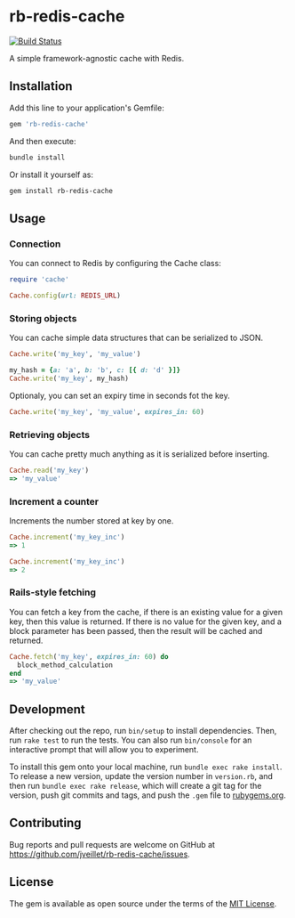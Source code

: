 # rb-redis-cache

[![Build Status](https://github.com/jveillet/rb-redis-cache/workflows/CI/badge.svg)](https://github.com/rb-redis-cache/actions)

A simple framework-agnostic cache with Redis.

## Installation

Add this line to your application's Gemfile:

```ruby
gem 'rb-redis-cache'
```

And then execute:

```bash
bundle install
```

Or install it yourself as:

```bash
gem install rb-redis-cache
```

## Usage

### Connection

You can connect to Redis by configuring the Cache class:

```ruby
require 'cache'

Cache.config(url: REDIS_URL)
```

### Storing objects

You can cache simple data structures that can be serialized to JSON.

```ruby
Cache.write('my_key', 'my_value')
```

```ruby
my_hash = {a: 'a', b: 'b', c: [{ d: 'd' }]}
Cache.write('my_key', my_hash)
```

Optionaly, you can set an expiry time in seconds fot the key.

```ruby
Cache.write('my_key', 'my_value', expires_in: 60)
```

### Retrieving objects

You can cache pretty much anything as it is serialized before inserting.

```ruby
Cache.read('my_key')
=> 'my_value'
```

### Increment a counter

Increments the number stored at key by one.

```ruby
Cache.increment('my_key_inc')
=> 1
```

```ruby
Cache.increment('my_key_inc')
=> 2
```

### Rails-style fetching

You can fetch a key from the cache, if there is an existing value for a given key, then this value is returned.
If there is no value for the given key, and a block parameter has been passed, then the result will be cached and returned.

```ruby
Cache.fetch('my_key', expires_in: 60) do
  block_method_calculation
end
=> 'my_value'
```

## Development

After checking out the repo, run `bin/setup` to install dependencies. Then, run `rake test` to run the tests. You can also run `bin/console` for an interactive prompt that will allow you to experiment.

To install this gem onto your local machine, run `bundle exec rake install`. To release a new version, update the version number in `version.rb`, and then run `bundle exec rake release`, which will create a git tag for the version, push git commits and tags, and push the `.gem` file to [rubygems.org](https://rubygems.org).

## Contributing

Bug reports and pull requests are welcome on GitHub at https://github.com/jveillet/rb-redis-cache/issues.

## License

The gem is available as open source under the terms of the [MIT License](https://opensource.org/licenses/MIT).
